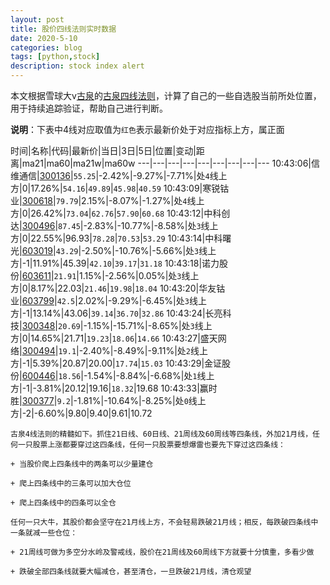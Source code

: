 ```yaml
---
layout: post
title: 股价四线法则实时数据
date: 2020-5-10
categories: blog
tags: [python,stock]
description: stock index alert
---
```



本文根据雪球大v[古泉](https://xueqiu.com/u/7148646888)的[古泉四线法则](https://xueqiu.com/7148646888/130498192)，计算了自己的一些自选股当前所处位置，用于持续追踪验证，帮助自己进行判断。

**说明**：下表中4线对应取值为`红色`表示最新价处于对应指标上方，属正面

时间|名称|代码|最新价|当日|3日|5日|位置|变动|距离|ma21|ma60|ma21w|ma60w
---|---|---|---|---|---|---|---|---
10:43:06|信维通信|[300136](https://xueqiu.com/S/SZ300136)|`55.25`|-2.42%|-9.27%|-7.71%|处`4`线上方|0|17.26%|`54.16`|`49.89`|`45.98`|`40.59`
10:43:09|寒锐钴业|[300618](https://xueqiu.com/S/SZ300618)|`79.79`|2.15%|-8.07%|-1.27%|处`4`线上方|0|26.42%|`73.04`|`62.76`|`57.90`|`60.68`
10:43:12|中科创达|[300496](https://xueqiu.com/S/SZ300496)|`87.45`|-2.83%|-10.77%|-8.58%|处`3`线上方|0|22.55%|96.93|`78.28`|`70.53`|`53.29`
10:43:14|中科曙光|[603019](https://xueqiu.com/S/SH603019)|`43.29`|-2.50%|-10.76%|-5.66%|处`3`线上方|-1|11.91%|45.39|`42.10`|`39.17`|`31.18`
10:43:18|诺力股份|[603611](https://xueqiu.com/S/SH603611)|`21.91`|1.15%|-2.56%|0.05%|处`3`线上方|0|8.17%|22.03|`21.46`|`19.98`|`18.04`
10:43:20|华友钴业|[603799](https://xueqiu.com/S/SH603799)|`42.5`|2.02%|-9.29%|-6.45%|处`3`线上方|-1|13.14%|43.06|`39.14`|`36.70`|`32.86`
10:43:24|长亮科技|[300348](https://xueqiu.com/S/SZ300348)|`20.69`|-1.15%|-15.71%|-8.65%|处`3`线上方|0|14.65%|21.71|`19.23`|`18.06`|`14.66`
10:43:27|盛天网络|[300494](https://xueqiu.com/S/SZ300494)|`19.1`|-2.40%|-8.49%|-9.11%|处`2`线上方|-1|5.39%|20.87|20.00|`17.74`|`15.03`
10:43:29|金证股份|[600446](https://xueqiu.com/S/SH600446)|`18.56`|-1.54%|-8.84%|-6.68%|处`1`线上方|-1|-3.81%|20.12|19.16|`18.32`|19.68
10:43:33|赢时胜|[300377](https://xueqiu.com/S/SZ300377)|`9.2`|-1.81%|-10.64%|-8.25%|处`0`线上方|-2|-6.60%|9.80|9.40|9.61|10.72

```
古泉4线法则的精髓如下。抓住21日线、60日线、21周线及60周线等四条线，外加21月线，任何一只股票上涨都要穿过这四条线，任何一只股票要想爆雷也要先下穿过这四条线：

+ 当股价爬上四条线中的两条可以少量建仓

+ 爬上四条线中的三条可以加大仓位

+ 爬上四条线中的四条可以全仓

任何一只大牛，其股价都会坚守在21月线上方，不会轻易跌破21月线；相反，每跌破四条线中一条就减一些仓位：

+ 21周线可做为多空分水岭及警戒线，股价在21周线及60周线下方就要十分慎重，多看少做

+ 跌破全部四条线就要大幅减仓，甚至清仓，一旦跌破21月线，清仓观望
```